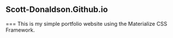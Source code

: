 ## Scott-Donaldson.Github.io
===
This is my simple portfolio website using the Materialize CSS Framework.
